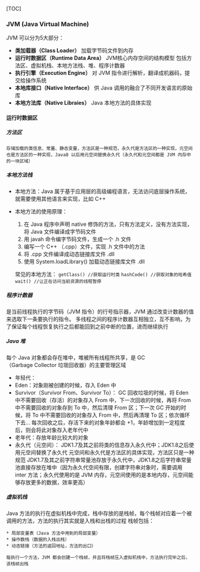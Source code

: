 [TOC]

###  JVM (Java Virtual Machine)

JVM 可以分为5大部分：
* **类加载器（Class Loader）**
  加载字节码文件到内存
* **运行时数据区（Runtime Data Area）**
  JVM核心内存空间的结构模型
  包括方法区、虚拟机栈、本地方法栈、堆、程序计数器
* **执行引擎（Execution Engine）**
  对 JVM 指令进行解析，翻译成机器码，提交给操作系统
* **本地库接口（Native Interface）**
  供 Java 调用的融合了不同开发语言的原始库
* **本地方法库（Native Libraies）**
  Java 本地方法的具体实现
#### 运行时数据区
##### 方法区
    存储加载的类信息、常量、静态变量，方法区是一种规范，永久代是方法区的一种实现，元空间也是方法区的一种实现，Java8 以后用元空间替换永久代（永久代和元空间都是 JVM 内存中的一块区域）
##### 本地方法栈
* 本地方法：Java 属于基于应用层的高级编程语言，无法访问底层操作系统，就需要使用其他语言来实现，比如 C++
*  本地方法的使用原理：
    1. 在 Java 程序中声明 native 修饰的方法，只有方法定义，没有方法实现，将 Java 文件编译成字节码文件
    2. 用 javah 命令编字节码文件，生成一个 .h 文件
    3. 编写一个 C++ （.cpp）文件，实现 .h 文件中的方法
    4. 将 .cpp 文件编译成动态链接库文件 .dll
    5. 使用 System.loadLibrary() 加载动态链接库文件 .dll

   常见的本地方法：
   `getClass() //获取运行时类`
   `hashCode() //获取对象的哈希值`
   `wait() //让正在访问当前资源的线程暂停`

##### 程序计数器
是当前线程执行的字节码（JVM 指令）的行号指示器，JVM 通过改变计数器的值来选取下一条要执行的指令。
多线程之间的程序计数器互相独立，互不影响，为了保证每个线程恢复执行之后都能回到之前中断的位置，进而继续执行
##### Java 堆
每个 Java 对象都会存在堆中，堆被所有线程所共享，是 GC （Garbage Collector 垃圾回收器）的主要管理区域
* 年轻代：
* Eden：对象刚被创建的时候，存入 Eden 中
* Survivor（Survivor From、Survivor To）：
GC 回收垃圾的时候，将 Eden 中不需要回收（存活）的对象存入 From 中，下一次回收的时候，再将 From 中不需要回收的对象存到 To 中，然后清理 From 区；下一次 GC 开始的时候，将 To 中不需要回收的对象存入 From 中，然后再清理 To 区；依次循环下去...
每次回收之后，存活下来的对象年龄都会 +1，年龄增加到一定程度后，则会将此对象存入老年代中
* 老年代：存放年龄比较大的对象
* 永久代（元空间）：
JDK1.7及其之前将类的信息存入永久代中；JDK1.8之后使用元空间替换了永久代
元空间和永久代是方法区的具体实现，方法区只是一种规范
JDK1.7及其之前字符串常量池存放于永久代中，JDK1.8之后字符串常量池直接存放在堆中（因为永久代空间有限，创建字符串对象时，需要调用 inter 方法；永久代使用的是 JVM 内存，元空间使用的是本地内存，元空间能够存放更多的数据，效率更高）
##### 虚拟机栈
Java 方法的执行在虚拟机栈中完成，栈中存放的是栈帧，每个栈帧对应着一个被调用的方法，方法的执行其实就是入栈和出栈的过程
栈帧包括：

    * 局部变量表（Java 方法中用到的局部变量）
    * 操作数栈（数据的入栈出栈）
    * 动态链接（方法的返回地址，方法的出口）
      
    每执行一个方法，JVM 都会创建一个栈帧，并且将栈帧压入虚拟机栈中，方法执行完毕之后，该栈帧出栈